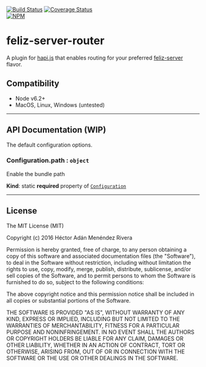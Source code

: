 [![Build
Status](https://travis-ci.org/gikmx/feliz-server-router.svg?branch=master)](https://travis-ci.org/gikmx/feliz-server-router)
[![Coverage
Status](https://coveralls.io/repos/github/gikmx/feliz-server-router/badge.svg?branch=master)](https://coveralls.io/github/gikmx/feliz-server-router?branch=master)
<br>
[![NPM](https://nodei.co/npm/feliz-server-router.png?downloads=true&downloadRank=true&stars=true)](https://nodei.co/npm/feliz-server-router/)

# feliz-server-router
A plugin for [hapi.js](http://github.com/gikmx/feliz) that enables routing for your
preferred [feliz-server](https://github.com/search?q=org%3Agikmx+feliz-server) flavor.

## Compatibility

* Node v6.2+
* MacOS, Linux, Windows (untested)

---

## API Documentation (WIP)

The default configuration options.

<a name="module_Configuration.path"></a>

### Configuration.path : <code>object</code>
Enable the bundle path

**Kind**: static __required__ property of <code>[Configuration](#module_Configuration)</code>  

---

## License
The MIT License (MIT)

Copyright (c) 2016 Héctor Adán Menéndez Rivera

Permission is hereby granted, free of charge, to any person obtaining a copy
of this software and associated documentation files (the "Software"), to deal
in the Software without restriction, including without limitation the rights
to use, copy, modify, merge, publish, distribute, sublicense, and/or sell
copies of the Software, and to permit persons to whom the Software is
furnished to do so, subject to the following conditions:

The above copyright notice and this permission notice shall be included in all
copies or substantial portions of the Software.

THE SOFTWARE IS PROVIDED "AS IS", WITHOUT WARRANTY OF ANY KIND, EXPRESS OR
IMPLIED, INCLUDING BUT NOT LIMITED TO THE WARRANTIES OF MERCHANTABILITY,
FITNESS FOR A PARTICULAR PURPOSE AND NONINFRINGEMENT. IN NO EVENT SHALL THE
AUTHORS OR COPYRIGHT HOLDERS BE LIABLE FOR ANY CLAIM, DAMAGES OR OTHER
LIABILITY, WHETHER IN AN ACTION OF CONTRACT, TORT OR OTHERWISE, ARISING FROM,
OUT OF OR IN CONNECTION WITH THE SOFTWARE OR THE USE OR OTHER DEALINGS IN THE
SOFTWARE.
